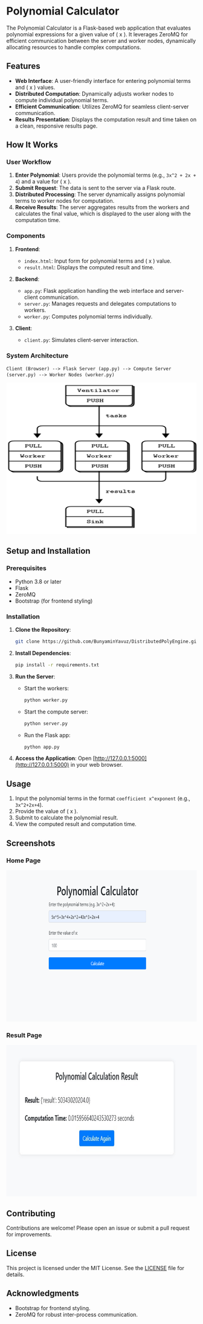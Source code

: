 
# Polynomial Calculator

The Polynomial Calculator is a Flask-based web application that evaluates polynomial expressions for a given value of \( x \). It leverages ZeroMQ for efficient communication between the server and worker nodes, dynamically allocating resources to handle complex computations.

## Features

- **Web Interface**: A user-friendly interface for entering polynomial terms and \( x \) values.
- **Distributed Computation**: Dynamically adjusts worker nodes to compute individual polynomial terms.
- **Efficient Communication**: Utilizes ZeroMQ for seamless client-server communication.
- **Results Presentation**: Displays the computation result and time taken on a clean, responsive results page.

## How It Works

### User Workflow

1. **Enter Polynomial**: Users provide the polynomial terms (e.g., `3x^2 + 2x + 4`) and a value for \( x \).
2. **Submit Request**: The data is sent to the server via a Flask route.
3. **Distributed Processing**: The server dynamically assigns polynomial terms to worker nodes for computation.
4. **Receive Results**: The server aggregates results from the workers and calculates the final value, which is displayed to the user along with the computation time.

### Components

1. **Frontend**:
   - `index.html`: Input form for polynomial terms and \( x \) value.
   - `result.html`: Displays the computed result and time.

2. **Backend**:
   - `app.py`: Flask application handling the web interface and server-client communication.
   - `server.py`: Manages requests and delegates computations to workers.
   - `worker.py`: Computes polynomial terms individually.

3. **Client**:
   - `client.py`: Simulates client-server interaction.

### System Architecture

```plaintext
Client (Browser) --> Flask Server (app.py) --> Compute Server (server.py) --> Worker Nodes (worker.py)
```

<img src="./images/designPattern.png" alt="State 1" style="height: 400px; width:700px;"/>


## Setup and Installation

### Prerequisites

- Python 3.8 or later
- Flask
- ZeroMQ
- Bootstrap (for frontend styling)

### Installation

1. **Clone the Repository**:
   ```bash
   git clone https://github.com/BunyaminYavuz/DistributedPolyEngine.git
   ```

2. **Install Dependencies**:
   ```bash
   pip install -r requirements.txt
   ```

3. **Run the Server**:
   - Start the workers:
     ```bash
     python worker.py
     ```
   - Start the compute server:
     ```bash
     python server.py
     ```
   - Run the Flask app:
     ```bash
     python app.py
     ```

4. **Access the Application**:
   Open [http://127.0.0.1:5000](http://127.0.0.1:5000) in your web browser.

## Usage

1. Input the polynomial terms in the format `coefficient x^exponent` (e.g., `3x^2+2x+4`).
2. Provide the value of \( x \).
3. Submit to calculate the polynomial result.
4. View the computed result and computation time.

## Screenshots

### Home Page
<img src="./images/home.png" alt="State 1" style="height: 400px; width:600px;"/>

### Result Page
<img src="./images/result.jpg" alt="State 1" style="height: 400px; width:600px;"/>

## Contributing

Contributions are welcome! Please open an issue or submit a pull request for improvements.

## License

This project is licensed under the MIT License. See the [LICENSE](LICENSE) file for details.

## Acknowledgments

- Bootstrap for frontend styling.
- ZeroMQ for robust inter-process communication.
